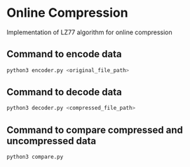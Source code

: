 # Online Compression

Implementation of LZ77 algorithm for online compression

## Command to encode data

```bash
python3 encoder.py <original_file_path>
```

## Command to decode data

```bash
python3 decoder.py <compressed_file_path>
```

## Command to compare compressed and uncompressed data

```bash
python3 compare.py
```
